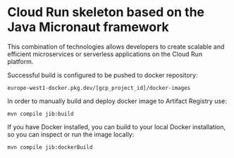 # Cloud Run skeleton based on the Java Micronaut framework

This combination of technologies allows developers to create scalable and efficient microservices or serverless
applications on the Cloud Run platform.

Successful build is configured to be pushed to docker repository:

```
europe-west1-docker.pkg.dev/[gcp_project_id]/docker-images
```

In order to manually build and deploy docker image to Artifact Registry use:

```
mvn compile jib:build
```

If you have Docker installed, you can build to your local Docker installation,
so you can inspect or run the image locally:

```
mvn compile jib:dockerBuild
```